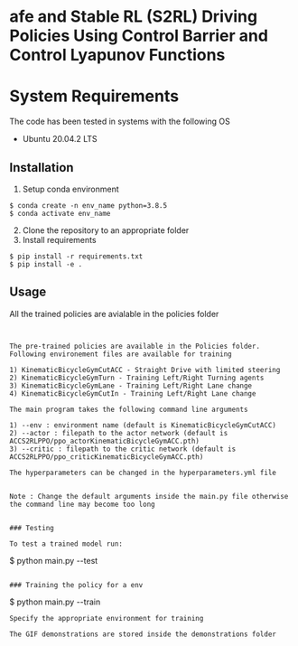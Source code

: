# afe and Stable RL (S2RL) Driving Policies Using Control Barrier and Control Lyapunov Functions

# System Requirements

The code has been tested in systems with the following OS

- Ubuntu 20.04.2 LTS

## Installation

1. Setup conda environment

```
$ conda create -n env_name python=3.8.5
$ conda activate env_name
```
2. Clone the repository to an appropriate folder
3. Install requirements

```
$ pip install -r requirements.txt
$ pip install -e .
```


## Usage

All the trained policies are avialable in the policies folder

```


The pre-trained policies are available in the Policies folder. Following environement files are available for training

1) KinematicBicycleGymCutACC - Straight Drive with limited steering
2) KinematicBicycleGymTurn - Training Left/Right Turning agents
3) KinematicBicycleGymLane - Training Left/Right Lane change
4) KinematicBicycleGymCutIn - Training Left/Right Lane change

The main program takes the following command line arguments

1) --env : environment name (default is KinematicBicycleGymCutACC)
2) --actor : filepath to the actor network (default is ACCS2RLPPO/ppo_actorKinematicBicycleGymACC.pth)
3) --critic : filepath to the critic network (default is ACCS2RLPPO/ppo_criticKinematicBicycleGymACC.pth)

The hyperparameters can be changed in the hyperparameters.yml file


Note : Change the default arguments inside the main.py file otherwise the command line may become too long


### Testing

To test a trained model run:

```
$ python main.py --test
```

### Training the policy for a env

```
$ python main.py --train
```
Specify the appropriate environment for training

The GIF demonstrations are stored inside the demonstrations folder
